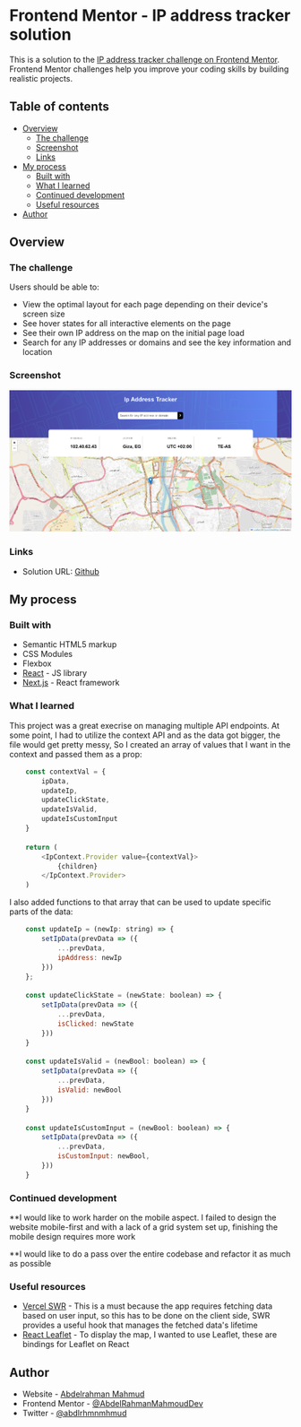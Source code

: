 # Frontend Mentor - IP address tracker solution

This is a solution to the [IP address tracker challenge on Frontend Mentor](https://www.frontendmentor.io/challenges/ip-address-tracker-I8-0yYAH0). Frontend Mentor challenges help you improve your coding skills by building realistic projects. 

## Table of contents

- [Overview](#overview)
  - [The challenge](#the-challenge)
  - [Screenshot](#screenshot)
  - [Links](#links)
- [My process](#my-process)
  - [Built with](#built-with)
  - [What I learned](#what-i-learned)
  - [Continued development](#continued-development)
  - [Useful resources](#useful-resources)
- [Author](#author)

## Overview

### The challenge

Users should be able to:

- View the optimal layout for each page depending on their device's screen size
- See hover states for all interactive elements on the page
- See their own IP address on the map on the initial page load
- Search for any IP addresses or domains and see the key information and location

### Screenshot

![](./proj-image.png)

### Links

- Solution URL: [Github](https://github.com/AbdelrahmanMahmoudDev/ip-tracker)

## My process

### Built with

- Semantic HTML5 markup
- CSS Modules
- Flexbox
- [React](https://reactjs.org/) - JS library
- [Next.js](https://nextjs.org/) - React framework

### What I learned

This project was a great execrise on managing multiple API endpoints. At some point, I had to utilize the context API
and as the data got bigger, the file would get pretty messy, So I created an array of values that I want in the context
and passed them as a prop:

```js
    const contextVal = {
        ipData,
        updateIp,
        updateClickState,
        updateIsValid,
        updateIsCustomInput
    }

    return (
        <IpContext.Provider value={contextVal}>
            {children}
        </IpContext.Provider>
    )
```

I also added functions to that array that can be used to update specific parts of the data:

```js
    const updateIp = (newIp: string) => {
        setIpData(prevData => ({
            ...prevData,
            ipAddress: newIp
        }))
    };

    const updateClickState = (newState: boolean) => {
        setIpData(prevData => ({
            ...prevData,
            isClicked: newState
        }))
    }

    const updateIsValid = (newBool: boolean) => {
        setIpData(prevData => ({
            ...prevData,
            isValid: newBool
        }))
    }

    const updateIsCustomInput = (newBool: boolean) => {
        setIpData(prevData => ({
            ...prevData,
            isCustomInput: newBool,
        }))
    }
```

### Continued development

**I would like to work harder on the mobile aspect. I failed to design the website mobile-first and with a lack of a grid
system set up, finishing the mobile design requires more work

**I would like to do a pass over the entire codebase and refactor it as much as possible

### Useful resources

- [Vercel SWR](https://swr.vercel.app/docs/with-nextjs) - This is a must because the app requires fetching data based on user input, so this has to be done on the client side, SWR provides a useful hook that manages the fetched data's lifetime
- [React Leaflet](https://react-leaflet.js.org/) - To display the map, I wanted to use Leaflet, these are bindings for Leaflet on React

## Author

- Website - [Abdelrahman Mahmud](https://www.linkedin.com/in/abdelrahman-mahmoud-535831197/)
- Frontend Mentor - [@AbdelRahmanMahmoudDev](https://www.frontendmentor.io/profile/AbdelRahmanMahmoudDev)
- Twitter - [@abdlrhmnmhmud](https://twitter.com/abdlrhmnmhmud)